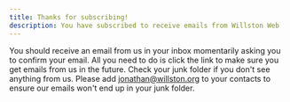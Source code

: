 ```yaml
---
title: Thanks for subscribing!
description: You have subscribed to receive emails from Willston Web
---
```


You should receive an email from us in your inbox momentarily asking you to
confirm your email. All you need to do is click the link to make sure you get
emails from us in the future. Check your junk folder if you don't see anything
from us. Please add [jonathan@willston.org](mailto:jonathan@willston.org) to
your contacts to ensure our emails won't end up in your junk folder.
